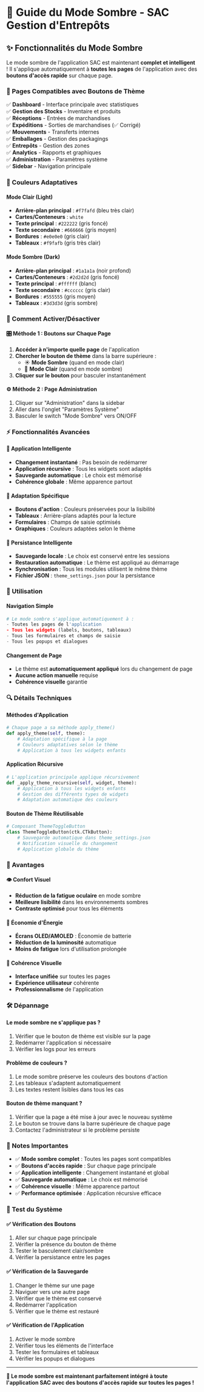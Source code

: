 # 🌙 Guide du Mode Sombre - SAC Gestion d'Entrepôts

## ✨ Fonctionnalités du Mode Sombre

Le mode sombre de l'application SAC est maintenant **complet et intelligent** ! Il s'applique automatiquement à **toutes les pages** de l'application avec des **boutons d'accès rapide** sur chaque page.

### 🎯 Pages Compatibles avec Boutons de Thème

✅ **Dashboard** - Interface principale avec statistiques  
✅ **Gestion des Stocks** - Inventaire et produits  
✅ **Réceptions** - Entrées de marchandises  
✅ **Expéditions** - Sorties de marchandises (✅ Corrigé)  
✅ **Mouvements** - Transferts internes  
✅ **Emballages** - Gestion des packagings  
✅ **Entrepôts** - Gestion des zones  
✅ **Analytics** - Rapports et graphiques  
✅ **Administration** - Paramètres système  
✅ **Sidebar** - Navigation principale  

### 🎨 Couleurs Adaptatives

#### Mode Clair (Light)
- **Arrière-plan principal** : `#f7fafd` (bleu très clair)
- **Cartes/Conteneurs** : `white`
- **Texte principal** : `#222222` (gris foncé)
- **Texte secondaire** : `#666666` (gris moyen)
- **Bordures** : `#e0e0e0` (gris clair)
- **Tableaux** : `#f9fafb` (gris très clair)

#### Mode Sombre (Dark)
- **Arrière-plan principal** : `#1a1a1a` (noir profond)
- **Cartes/Conteneurs** : `#2d2d2d` (gris foncé)
- **Texte principal** : `#ffffff` (blanc)
- **Texte secondaire** : `#cccccc` (gris clair)
- **Bordures** : `#555555` (gris moyen)
- **Tableaux** : `#3d3d3d` (gris sombre)

### 🔧 Comment Activer/Désactiver

#### 🎛️ **Méthode 1 : Boutons sur Chaque Page**
1. **Accéder à n'importe quelle page** de l'application
2. **Chercher le bouton de thème** dans la barre supérieure :
   - ☀️ **Mode Sombre** (quand en mode clair)
   - 🌙 **Mode Clair** (quand en mode sombre)
3. **Cliquer sur le bouton** pour basculer instantanément

#### ⚙️ **Méthode 2 : Page Administration**
1. Cliquer sur "Administration" dans la sidebar
2. Aller dans l'onglet "Paramètres Système"
3. Basculer le switch "Mode Sombre" vers ON/OFF

### ⚡ Fonctionnalités Avancées

#### 🔄 Application Intelligente
- **Changement instantané** : Pas besoin de redémarrer
- **Application récursive** : Tous les widgets sont adaptés
- **Sauvegarde automatique** : Le choix est mémorisé
- **Cohérence globale** : Même apparence partout

#### 🎯 Adaptation Spécifique
- **Boutons d'action** : Couleurs préservées pour la lisibilité
- **Tableaux** : Arrière-plans adaptés pour la lecture
- **Formulaires** : Champs de saisie optimisés
- **Graphiques** : Couleurs adaptées selon le thème

#### 💾 Persistance Intelligente
- **Sauvegarde locale** : Le choix est conservé entre les sessions
- **Restauration automatique** : Le thème est appliqué au démarrage
- **Synchronisation** : Tous les modules utilisent le même thème
- **Fichier JSON** : `theme_settings.json` pour la persistance

### 🚀 Utilisation

#### Navigation Simple
```python
# Le mode sombre s'applique automatiquement à :
- Toutes les pages de l'application
- Tous les widgets (labels, boutons, tableaux)
- Tous les formulaires et champs de saisie
- Tous les popups et dialogues
```

#### Changement de Page
- Le thème est **automatiquement appliqué** lors du changement de page
- **Aucune action manuelle** requise
- **Cohérence visuelle** garantie

### 🔍 Détails Techniques

#### Méthodes d'Application
```python
# Chaque page a sa méthode apply_theme()
def apply_theme(self, theme):
    # Adaptation spécifique à la page
    # Couleurs adaptatives selon le thème
    # Application à tous les widgets enfants
```

#### Application Récursive
```python
# L'application principale applique récursivement
def _apply_theme_recursive(self, widget, theme):
    # Application à tous les widgets enfants
    # Gestion des différents types de widgets
    # Adaptation automatique des couleurs
```

#### Bouton de Thème Réutilisable
```python
# Composant ThemeToggleButton
class ThemeToggleButton(ctk.CTkButton):
    # Sauvegarde automatique dans theme_settings.json
    # Notification visuelle du changement
    # Application globale du thème
```

### 🎉 Avantages

#### 👁️ Confort Visuel
- **Réduction de la fatigue oculaire** en mode sombre
- **Meilleure lisibilité** dans les environnements sombres
- **Contraste optimisé** pour tous les éléments

#### 🔋 Économie d'Énergie
- **Écrans OLED/AMOLED** : Économie de batterie
- **Réduction de la luminosité** automatique
- **Moins de fatigue** lors d'utilisation prolongée

#### 🎨 Cohérence Visuelle
- **Interface unifiée** sur toutes les pages
- **Expérience utilisateur** cohérente
- **Professionnalisme** de l'application

### 🛠️ Dépannage

#### Le mode sombre ne s'applique pas ?
1. Vérifier que le bouton de thème est visible sur la page
2. Redémarrer l'application si nécessaire
3. Vérifier les logs pour les erreurs

#### Problème de couleurs ?
1. Le mode sombre préserve les couleurs des boutons d'action
2. Les tableaux s'adaptent automatiquement
3. Les textes restent lisibles dans tous les cas

#### Bouton de thème manquant ?
1. Vérifier que la page a été mise à jour avec le nouveau système
2. Le bouton se trouve dans la barre supérieure de chaque page
3. Contactez l'administrateur si le problème persiste

### 📝 Notes Importantes

- ✅ **Mode sombre complet** : Toutes les pages sont compatibles
- ✅ **Boutons d'accès rapide** : Sur chaque page principale
- ✅ **Application intelligente** : Changement instantané et global
- ✅ **Sauvegarde automatique** : Le choix est mémorisé
- ✅ **Cohérence visuelle** : Même apparence partout
- ✅ **Performance optimisée** : Application récursive efficace

### 🎯 Test du Système

#### ✅ **Vérification des Boutons**
1. Aller sur chaque page principale
2. Vérifier la présence du bouton de thème
3. Tester le basculement clair/sombre
4. Vérifier la persistance entre les pages

#### ✅ **Vérification de la Sauvegarde**
1. Changer le thème sur une page
2. Naviguer vers une autre page
3. Vérifier que le thème est conservé
4. Redémarrer l'application
5. Vérifier que le thème est restauré

#### ✅ **Vérification de l'Application**
1. Activer le mode sombre
2. Vérifier tous les éléments de l'interface
3. Tester les formulaires et tableaux
4. Vérifier les popups et dialogues

---

**🎯 Le mode sombre est maintenant parfaitement intégré à toute l'application SAC avec des boutons d'accès rapide sur toutes les pages !** 